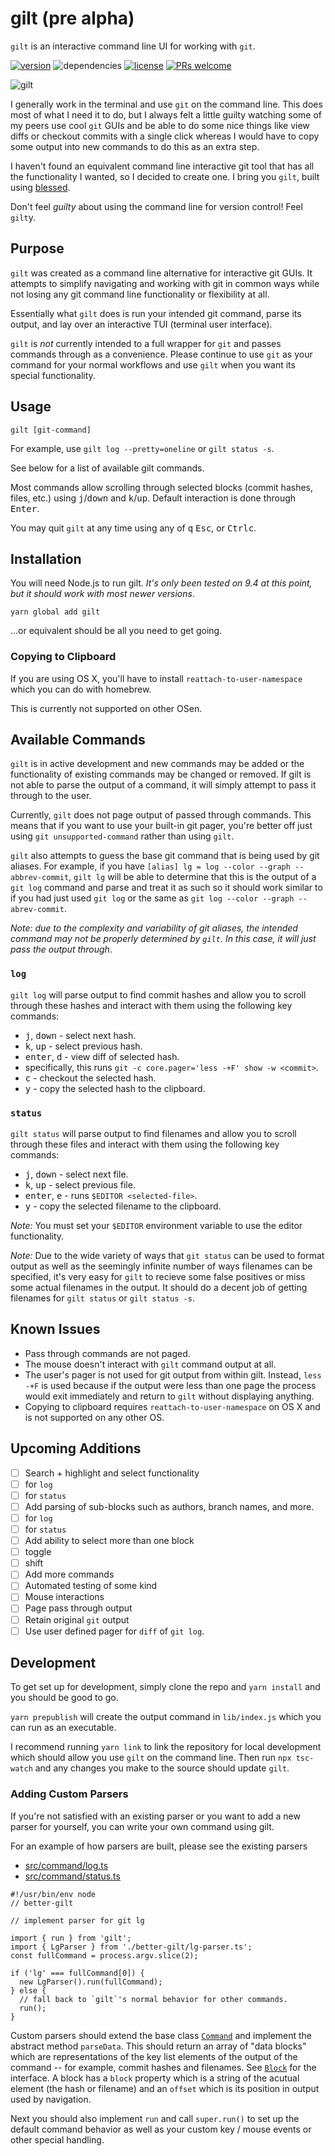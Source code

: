 # gilt (pre alpha)
`gilt` is an interactive command line UI for working with `git`.

[![version](https://img.shields.io/npm/v/gilt.svg)](https://www.npmjs.com/package/gilt)
![dependencies](https://david-dm.org/ajcrites/gilt.svg)
[![license](https://img.shields.io/npm/l/gilt.svg)](https://github.com/ajcrites/gilt/blob/master/LICENSE)
[![PRs welcome](https://img.shields.io/badge/PRs-welcome-brightgreen.svg)](http://makeapullrequest.com)

![gilt](https://raw.githubusercontent.com/ajcrites/gilt/master/assets/gilt-1.gif)

I generally work in the terminal and use `git` on the command line. This does
most of what I need it to do, but I always felt a little guilty watching some
of my peers use cool `git` GUIs and be able to do some nice things like view
diffs or checkout commits with a single click whereas I would have to copy some
output into new commands to do this as an extra step.

I haven't found an equivalent command line interactive git tool that has all
the functionality I wanted, so I decided to create one. I bring you `gilt`,
built using [blessed](https://www.npmjs.com/package/blessed).

Don't feel _guilty_ about using the command line for version control!
Feel `gilt`y.

## Purpose
`gilt` was created as a command line alternative for interactive git GUIs. It
attempts to simplify navigating and working with git in common ways while not
losing any git command line functionality or flexibility at all.

Essentially what `gilt` does is run your intended git command, parse its
output, and lay over an interactive TUI (terminal user interface).

`gilt` is _not_ currently intended to a full wrapper for `git` and passes
commands through as a convenience. Please continue to use `git` as your command
for your normal workflows and use `gilt` when you want its special
functionality.

## Usage
```
gilt [git-command]
```

For example, use `gilt log --pretty=oneline` or `gilt status -s`.

See below for a list of available gilt commands.

Most commands allow scrolling through selected blocks (commit hashes, files,
etc.) using <kbd>j</kbd>/<kbd>down</kbd> and <kbd>k</kbd>/<kbd>up</kbd>.
Default interaction is done through <kbd>Enter</kbd>.

You may quit `gilt` at any time using any of <kbd>q</kbd> <kbd>Esc</kbd>, or
<kbd>Ctrl</kbd><kbd>c</kbd>.

## Installation
You will need Node.js to run gilt. _It's only been tested on 9.4 at this point,
but it should work with most newer versions_.

```
yarn global add gilt
```

...or equivalent should be all you need to get going.

### Copying to Clipboard

If you are using OS X, you'll have to install `reattach-to-user-namespace`
which you can do with homebrew.

This is currently not supported on other OSen.

## Available Commands
`gilt` is in active development and new commands may be added or the
functionality of existing commands may be changed or removed. If gilt is not
able to parse the output of a command, it will simply attempt to pass it
through to the user.

Currently, `gilt` does not page output of passed through commands. This means
that if you want to use your built-in git pager, you're better off just using
`git unsupported-command` rather than using `gilt`.

`gilt` also attempts to guess the base git command that is being used by
git aliases. For example, if you have `[alias] lg = log --color --graph
--abbrev-commit`, `gilt lg` will be able to determine that this is the output of a
`git log` command and parse and treat it as such so it should work similar to
if you had just used `git log` or the same as `git log --color --graph
--abrev-commit`.

_*Note:* due to the complexity and variability of git aliases, the intended
command may not be properly determined by `gilt`. In this case, it will just
pass the output through_.

### `log`
`gilt log` will parse output to find commit hashes and allow you to scroll
through these hashes and interact with them using the following key commands:

* <kbd>j</kbd>, <kbd>down</kbd> - select next hash.
* <kbd>k</kbd>, <kbd>up</kbd> - select previous hash.
* <kbd>enter</kbd>, <kbd>d</kbd> - view diff of selected hash.
 * specifically, this runs `git -c core.pager='less -+F' show -w <commit>`.
* <kbd>c</kbd> - checkout the selected hash.
* <kbd>y</kbd> - copy the selected hash to the clipboard.

### `status`
`gilt status` will parse output to find filenames and allow you to scroll
through these files and interact with them using the following key commands:

* <kbd>j</kbd>, <kbd>down</kbd> - select next file.
* <kbd>k</kbd>, <kbd>up</kbd> - select previous file.
* <kbd>enter</kbd>, <kbd>e</kbd> - runs `$EDITOR <selected-file>`.
* <kbd>y</kbd> - copy the selected filename to the clipboard.

*Note:* You must set your `$EDITOR` environment variable to use the editor
functionality.

*Note:* Due to the wide variety of ways that `git status` can be used to
format output as well as the seemingly infinite number of ways filenames can
be specified, it's very easy for `gilt` to recieve some false positives or
miss some actual filenames in the output. It should do a decent job of getting
filenames for `gilt status` or `gilt status -s`.

## Known Issues
* Pass through commands are not paged.
* The mouse doesn't interact with `gilt` command output at all.
* The user's pager is not used for git output from within gilt. Instead,
 `less -+F` is used because if the output were less than one page the process
 would exit immediately and return to `gilt` without displaying anything.
* Copying to clipboard requires `reattach-to-user-namespace` on OS X and is not
 supported on any other OS.

## Upcoming Additions

* [ ] Search + highlight and select functionality
 * [ ] for `log`
 * [ ] for `status`
* [ ] Add parsing of sub-blocks such as authors, branch names, and more.
 * [ ] for `log`
 * [ ] for `status`
* [ ] Add ability to select more than one block
 * [ ] toggle
 * [ ] shift
* [ ] Add more commands
* [ ] Automated testing of some kind
* [ ] Mouse interactions
* [ ] Page pass through output
* [ ] Retain original `git` output
* [ ] Use user defined pager for `diff` of `git log`.

## Development
To get set up for development, simply clone the repo and `yarn install` and
you should be good to go.

`yarn prepublish` will create the output command in `lib/index.js` which you
can run as an executable.

I recommend running `yarn link` to link the repository for local development
which should allow you use `gilt` on the command line. Then run `npx tsc-watch`
and any changes you make to the source should update `gilt`.

### Adding Custom Parsers
If you're not satisfied with an existing parser or you want to add a new parser
for yourself, you can write your own command using gilt.

For an example of how parsers are built, please see the existing parsers
* [src/command/log.ts](./src/command/log.ts)
* [src/command/status.ts](./src/command/status.ts)

```node
#!/usr/bin/env node
// better-gilt

// implement parser for git lg

import { run } from 'gilt';
import { LgParser } from './better-gilt/lg-parser.ts';
const fullCommand = process.argv.slice(2);

if ('lg' === fullCommand[0]) {
  new LgParser().run(fullCommand);
} else {
  // fall back to `gilt`'s normal behavior for other commands.
  run();
}
```

Custom parsers should extend the base class [`Command`](./src/command/Command.ts)
and implement the abstract method `parseData`. This should return an array of
"data blocks" which are representations of the key list elements of the output
of the command -- for example, commit hashes and filenames. See [`Block`](./src/command/Command.ts)
for the interface. A block has a `block` property which is a string of the
acutual element (the hash or filename) and an `offset` which is its position
in output used by navigation.

Next you should also implement `run` and call `super.run()` to set up the
default command behavior as well as your custom key / mouse events or other
special handling.
